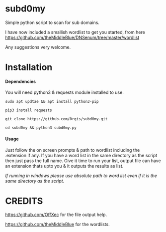 # subd0my

Simple python script to scan for sub domains.

I have now included a smallish wordlist to get you started, from here https://github.com/theMiddleBlue/DNSenum/tree/master/wordlist

Any suggestions very welcome.

# Installation
#### Dependencies
You will need python3 & requests module installed to use.

`sudo apt updtae && apt install python3-pip`

`pip3 install requests`

`git clone https://github.com/0rgis/subd0my.git`

`cd subd0my && python3 subd0my.py`

#### Usage

Just follow the on screen prompts & path to wordlist including the .extension if any.
If you have a word list in the same directory as the script then just pass the full name.
Give it time to run your list, output file can have an extension thats upto you & it outputs the results as list.

*If running in windows please use absolute path to word list even if
it is the same directory as the script.*

# CREDITS
https://github.com/OffXec for the file output help.

https://github.com/theMiddleBlue for the wordlists.

